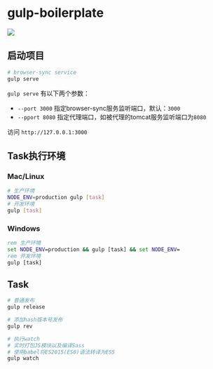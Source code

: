 
# gulp-boilerplate

[![](https://img.shields.io/badge/node.js->=_0.12-brightgreen.svg?style=flat-square)]()

## 启动项目

```bash
# browser-sync service
gulp serve
```

`gulp serve` 有以下两个参数：

* `--port 3000` 指定browser-sync服务监听端口，默认：`3000`
* `--pport 8080` 指定代理端口，如被代理的tomcat服务监听端口为`8080`

访问 `http://127.0.0.1:3000`

## Task执行环境

### Mac/Linux

```bash
# 生产环境
NODE_ENV=production gulp [task]
# 开发环境
gulp [task]
```

### Windows

```bat
rem 生产环境
set NODE_ENV=production && gulp [task] && set NODE_ENV=
rem 开发环境
gulp [task]
```

## Task

```bash
# 普通发布
gulp release

# 添加hash版本号发布
gulp rev

# 执行watch
# 实时打包JS模块以及编译Sass
# 使用babel将ES2015(ES6)语法转译为ES5
gulp watch

```
